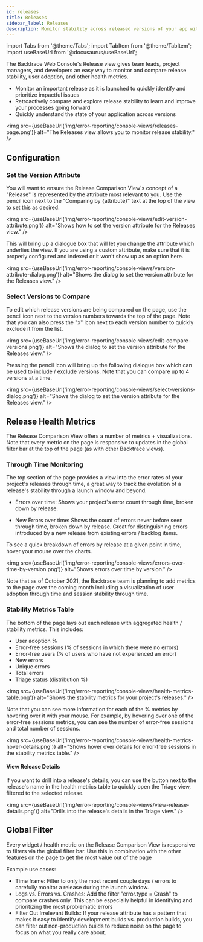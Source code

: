 ```yaml
---
id: releases
title: Releases
sidebar_label: Releases
description: Monitor stability across released versions of your app with the Releases page.
---
```


import Tabs from '@theme/Tabs';
import TabItem from '@theme/TabItem';
import useBaseUrl from '@docusaurus/useBaseUrl';

The Backtrace Web Console's Release view gives team leads, project managers, and developers an easy way to monitor and compare release stability, user adoption, and other health metrics.

- Monitor an important release as it is launched to quickly identify and prioritize impactful issues
- Retroactively compare and explore release stability to learn and improve your processes going forward
- Quickly understand the state of your application across versions

<img src={useBaseUrl('img/error-reporting/console-views/releases-page.png')} alt="The Releases view allows you to monitor release stability." />

## Configuration

### Set the Version Attribute

You will want to ensure the Release Comparison View's concept of a "Release" is represented by the attribute most relevant to you. Use the pencil icon next to the "Comparing by {attribute}" text at the top of the view to set this as desired.

<img src={useBaseUrl('img/error-reporting/console-views/edit-version-attribute.png')} alt="Shows how to set the version attribute for the Releases view." />

This will bring up a dialogue box that will let you change the attribute which underlies the view. If you are using a custom attribute, make sure that it is properly configured and indexed or it won't show up as an option here.

<img src={useBaseUrl('img/error-reporting/console-views/version-attribute-dialog.png')} alt="Shows the dialog to set the version attribute for the Releases view." />

### Select Versions to Compare

To edit which release versions are being compared on the page, use the pencil icon next to the version numbers towards the top of the page. Note that you can also press the "x" icon next to each version number to quickly exclude it from the list.

<img src={useBaseUrl('img/error-reporting/console-views/edit-compare-versions.png')} alt="Shows the dialog to set the version attribute for the Releases view." />

Pressing the pencil icon will bring up the following dialogue box which can be used to include / exclude versions. Note that you can compare up to 4 versions at a time.

<img src={useBaseUrl('img/error-reporting/console-views/select-versions-dialog.png')} alt="Shows the dialog to set the version attribute for the Releases view." />

## Release Health Metrics

The Release Comparison View offers a number of metrics + visualizations. Note that every metric on the page is responsive to updates in the global filter bar at the top of the page (as with other Backtrace views).

### Through Time Monitoring

The top section of the page provides a view into the error rates of your project's releases through time, a great way to track the evolution of a release's stability through a launch window and beyond.

- Errors over time: Shows your project's error count through time, broken down by release.

- New Errors over time: Shows the count of errors never before seen through time, broken down by release. Great for distinguishing errors introduced by a new release from existing errors / backlog items.

To see a quick breakdown of errors by release at a given point in time, hover your mouse over the charts.

<img src={useBaseUrl('img/error-reporting/console-views/errors-over-time-by-version.png')} alt="Shows errors over time by version." />

Note that as of October 2021, the Backtrace team is planning to add metrics to the page over the coming month including a visualization of user adoption through time and session stability through time.

### Stability Metrics Table

The bottom of the page lays out each release with aggregated health / stability metrics. This includes:

- User adoption %
- Error-free sessions (% of sessions in which there were no errors)
- Error-free users (% of users who have not experienced an error)
- New errors
- Unique errors
- Total errors
- Triage status (distribution %)

<img src={useBaseUrl('img/error-reporting/console-views/health-metrics-table.png')} alt="Shows the stability metrics for your project's releases." />

Note that you can see more information for each of the % metrics by hovering over it with your mouse. For example, by hovering over one of the error-free sessions metrics, you can see the number of error-free sessions and total number of sessions.

<img src={useBaseUrl('img/error-reporting/console-views/health-metrics-hover-details.png')} alt="Shows hover over details for error-free sessions in the stability metrics table." />

#### View Release Details

If you want to drill into a release's details, you can use the button next to the release's name in the health metrics table to quickly open the Triage view, filtered to the selected release.

<img src={useBaseUrl('img/error-reporting/console-views/view-release-details.png')} alt="Drills into the release's details in the Triage view." />

## Global Filter

Every widget / health metric on the Release Comparison View is responsive to filters via the global filter bar. Use this in combination with the other features on the page to get the most value out of the page

Example use cases:

- Time frame: Filter to only the most recent couple days / errors to carefully monitor a release during the launch window.
- Logs vs. Errors vs. Crashes: Add the filter "error.type = Crash" to compare crashes only. This can be especially helpful in identifying and prioritizing the most problematic errors
- Filter Out Irrelevant Builds: If your release attribute has a pattern that makes it easy to identify development builds vs. production builds, you can filter out non-production builds to reduce noise on the page to focus on what you really care about.
